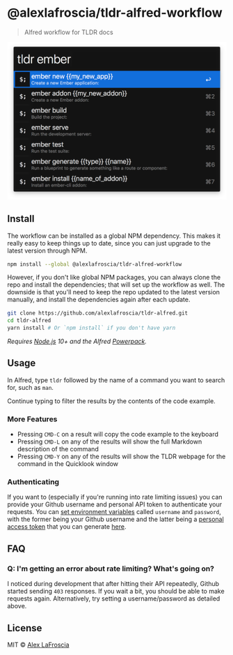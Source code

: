 # @alexlafroscia/tldr-alfred-workflow

> Alfred workflow for TLDR docs

![Screenshot](./docs/screenshot.png)

## Install

The workflow can be installed as a global NPM dependency. This makes it really easy to keep things up to date, since you can just upgrade to the latest version through NPM.

```bash
npm install --global @alexlafroscia/tldr-alfred-workflow
```

However, if you don't like global NPM packages, you can always clone the repo and install the dependencies; that will set up the workflow as well. The downside is that you'll need to keep the repo updated to the latest version manually, and install the dependencies again after each update.

```bash
git clone https://github.com/alexlafroscia/tldr-alfred.git
cd tldr-alfred
yarn install # Or `npm install` if you don't have yarn
```

*Requires [Node.js](https://nodejs.org) 10+ and the Alfred [Powerpack](https://www.alfredapp.com/powerpack/).*

## Usage

In Alfred, type `tldr` followed by the name of a command you want to search for, such as `man`.

Continue typing to filter the results by the contents of the code example.

### More Features

- Pressing `CMD-C` on a result will copy the code example to the keyboard
- Pressing `CMD-L` on any of the results will show the full Markdown description of the command
- Pressing `CMD-Y` on any of the results will show the TLDR webpage for the command in the Quicklook window

### Authenticating

If you want to (especially if you're running into rate limiting issues) you can provide your Github username and personal API token to authenticate your requests. You can [set environment variables](https://www.alfredapp.com/help/workflows/script-environment-variables/) called `username` and `password`, with the former being your Github username and the latter being a [personal access token](https://github.com/blog/1509-personal-api-tokens) that you can generate [here](https://github.com/settings/tokens).

## FAQ

### Q: I'm getting an error about rate limiting? What's going on?

I noticed during development that after hitting their API repeatedly, Github started sending `403` responses. If you wait a bit, you should be able to make requests again. Alternatively, try setting a username/password as detailed above.

## License

MIT © [Alex LaFroscia](https://github.com/alexlafroscia)
